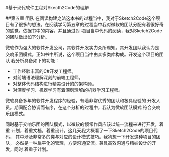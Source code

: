 ﻿#基于现代软件工程对Skecth2Code的理解

##第五章 团队
在阅读构建之法这本书的过程当中，我对于Sketch2Code这个项目有了很多的想法。在阅读学习第五章的过程当中我对微软的团队分配有着很好奇的感觉。依据书中的内容，并且通过对
项目当中代码的阅读，我对Sketch2Code的团队做出如下分析。

微软作为强大的软件开发公司，其软件开发实力众所周知。其开发团队我认为是
交响乐团模式。正如书中所说，这个项目当中由众多类库构成。开发这个项目的团队
我分析具备如下的功能：

* 工作经验丰富的C#开发工程师。
* 对前端语法理解深刻的前端工程师。
* 对整体代码结构进行精美设计的的架构师。
* 对深度学习、机器学习有着深刻理解的机器学习工程师。

微软具备多年的软件开发程序的经验，有着非常优秀的团队和极具经验的
开发人员。期间配合协调而有序，在这个分析的过程中，我认为微软团队模式
符合交响乐团模式。

同时基于交响乐团的团队模式，以微软的惯常作风应该以统一流程来进行开发，着重
计划，着重文档，着重设计。这几天我大概看了一下Sketch2Code的项目代码，
其中涉及非常多的类与对应的设计模式技巧。我猜想一下开发这种项目的团队，
必然是一种扁平化的管理，方便沟通交流。兼具高效沟通与精妙设计的开发，同时
着重于计划。


